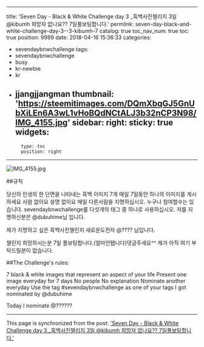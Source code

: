 
---
title: 'Seven Day - Black & White Challenge day 3 _흑백사진챌리지 3일 @kibumh  희망자 없나요?? 7일풀보팅합니다.'
permlink: seven-day-black-and-white-challenge-day-3--3-kibumh-7
catalog: true
toc_nav_num: true
toc: true
position: 9999
date: 2018-04-16 15:36:33
categories:
- sevendaybnwchallenge
tags:
- sevendaybnwchallenge
- busy
- kr-newbie
- kr
- jjangjjangman
thumbnail: 'https://steemitimages.com/DQmXbqGJ5GnUbXiLEn6A3wL1vHoBQdNCtALJ3b32nCP3N98/IMG_4155.jpg'
sidebar:
    right:
        sticky: true
widgets:
    -
        type: toc
        position: right
---


![IMG_4155.jpg](https://steemitimages.com/DQmXbqGJ5GnUbXiLEn6A3wL1vHoBQdNCtALJ3b32nCP3N98/IMG_4155.jpg)

##규칙

당신의 인생의 한 단면을 나타내는 흑백 이미지 7개
매일 7일동안 하나의 이미지를 게시하세요
사람 없이요
설명 없이요
매일 다른사람을 지명하십시오. 누구나 참여할수는 있습니다.
sevendaybnwchallenge를 다섯개의 태그 중 하나로 사용하십시오.
저를 지명하신분은 @dubuhime님 입니다.

제가 지명하고 싶은 흑백사진챌린지 새로운도전자
@???? 님입니다.

챌린지 희망하시는분 7일 풀보팅합니다.(얼마안됍니다)댓글주세요^^
제가 아직 여기 부탁드릴분이 없습니다.

##The Challenge's rules:

7 black & white images that represent an aspect of your life
Present one image everyday for 7 days
No people
No explanation
Nominate another everyday
Use the tag #sevendaybnwchallenge as one of your tags
I got nominated by @dubuhime

Today I nominate @??????

- - -

This page is synchronized from the post: ['Seven Day - Black & White Challenge day 3 _흑백사진챌리지 3일 @kibumh  희망자 없나요?? 7일풀보팅합니다.'](https://steemit.com/@kibumh/seven-day-black-and-white-challenge-day-3--3-kibumh-7)
